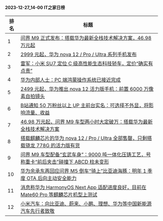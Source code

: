 #### 2023-12-27_14-00  IT之家日榜

| 排名 | 标题|
| --- | ---|
| 1 | [问界 M9 正式发布：搭载华为最新全栈技术解决方案，46.98 万元起](https://www.ithome.com/0/741/670.htm) |
| 2 | [2999 元起，华为 nova 12 / Pro / Ultra 系列手机发布](https://www.ithome.com/0/741/637.htm) |
| 3 | [雷军：小米 SU7 定位 C 级高性能生态科技轿车，定价“确实有点贵”](https://www.ithome.com/0/741/720.htm) |
| 4 | [华为内部人士：PC 端鸿蒙操作系统已接近完成](https://www.ithome.com/0/741/727.htm) |
| 5 | [2499 元起，华为推出 nova 12 活力版手机：前置 6000 万像素自拍镜头](https://www.ithome.com/0/741/665.htm) |
| 6 | [B站通知 50 万粉丝以上 UP 主前台实名：可选择不外显，将影响流量、收益](https://www.ithome.com/0/741/701.htm) |
| 7 | [46.98 万元起，问界 M9 车型两小时大定破万：搭载华为最新全栈技术解决方案](https://www.ithome.com/0/741/725.htm) |
| 8 | [搭载麒麟芯片的华为 nova 12 / Pro / Ultra 全部售罄，只剩搭载骁龙 778G 的活力版有货](https://www.ithome.com/0/741/783.htm) |
| 9 | [问界 M9 车型配备“玄武车身”：9000 吨一体化压铸工艺，号称重卡“前后夹击”碰撞下 ABCD 柱未变形](https://www.ithome.com/0/741/669.htm) |
| 10 | [华为余承东再回应问界 M5 倒车“骑上”比亚迪海豚：明年 1 季度 OTA 后向主动安全能力](https://www.ithome.com/0/741/673.htm) |
| 11 | [消息称华为 HarmonyOS Next App 适配进度良好，目前在 Mate60 Pro 等麒麟芯片机型上测试](https://www.ithome.com/0/741/777.htm) |
| 12 | [小米汽车：向比亚迪、蔚来、小鹏、理想、华为等中国新能源汽车先行者致敬](https://www.ithome.com/0/741/799.htm) |
